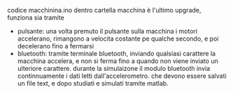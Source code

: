 codice macchinina.ino dentro cartella macchina è l'ultimo upgrade, 
funziona sia tramite
- pulsante: una volta premuto il pulsante sulla macchina i motori accelerano,
  rimangono a velocita costante pe qualche secondo, e poi decelerano fino a fermarsi
- bluetooth: tramite terminale bluetooth, inviando qualsiasi carattere la macchina accelera,
  e non si ferma fino a quando non viene inviato un ulteriore carattere.
durante la simulaizone il modulo bluetooth invia continnuamente i dati letti dall'accelerometro.
che devono essere salvati un file text, e dopo studiati e simulati tramite matlab.
